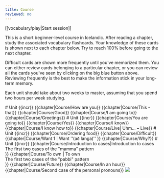 ```yaml
---
title: Course
reviewed: no
---
```


<div className="centered-button">
<div class="button big">[[vocabulary/play|Start session]]</div>
</div>

This is a short beginner-level course in Icelandic.
After reading a chapter, study the associated vocabulary flashcards.
Your knowledge of these cards is shown next to each chapter below. Try to reach 100% before going to the next chapter.

Difficult cards are shown more frequently until you've memorized them. You can either review cards belonging to a particular chapter, or you can review all the cards you've seen by clicking on the big blue button above. Reviewing frequently is the best to make the information stick in your long-term memory.

Each unit should take about two weeks to master, assuming that you spend two hours per week studying.

<!-- {{spacer|10}} -->

<TOC>
# Unit {{incr}}
{{chapter|Course/How are you}}
{{chapter|Course/This - that}}
{{chapter|Course/Good}}
{{chapter|Course/I am going to}}
{{chapter|Course/Greetings}}
# Unit {{incr}}
{{chapter|Course/You are going to}}
{{chapter|Course/Yes}}
{{chapter|Course/I know}}
{{chapter|Course/I know how to}}
{{chapter|Course/Live| Uhm... • Live}}
# Unit {{incr}}
{{chapter|Course/Ordering food}}
{{chapter|Course/Difficult}}
{{chapter|Course/Want 1 | Want ''(að langa)'' <!-- Langar -->}}
{{chapter|Course/Why?}}
# Unit {{incr}}
{{chapter|Course/Introduction to cases|Introduction to cases <div class="toc_subtitle">The first two cases of the "mamma" pattern</div>}}
{{chapter|Course/To own | To own  <div class="toc_subtitle">The first two cases of the "pabbi" pattern</div>}}
{{chapter|Course/Future}}
{{chapter|Course/In an hour}}
{{chapter|Course/Second case of the personal pronouns}}

<!-- ***
<div style="background: #aba3b4">

# Unit {{incr}}
{{chapter|Course/When?}}
{{chapter|Course/Doing}}
{{chapter|Course/To watch}}
{{chapter|Course/How?}}
{{chapter|Course/I like}}
# Unit {{incr}}
{{chapter|Course/The}}
{{chapter|Course/Want 2 | Want ''(að vilja)'' <!-- Vilja -- >}}
</div> -->
</TOC>

<Image src="Börn_svarthvít.jpg"/>

